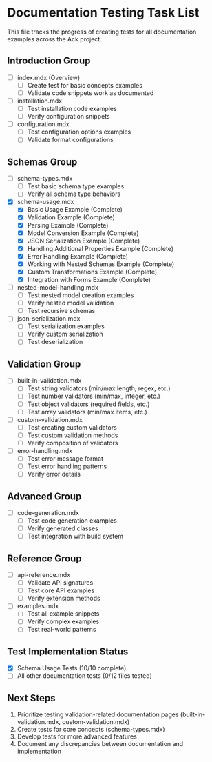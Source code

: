 # Documentation Testing Task List

This file tracks the progress of creating tests for all documentation examples across the Ack project.

## Introduction Group
- [ ] index.mdx (Overview)
  - [ ] Create test for basic concepts examples
  - [ ] Validate code snippets work as documented
  
- [ ] installation.mdx
  - [ ] Test installation code examples
  - [ ] Verify configuration snippets
  
- [ ] configuration.mdx
  - [ ] Test configuration options examples
  - [ ] Validate format configurations

## Schemas Group
- [ ] schema-types.mdx
  - [ ] Test basic schema type examples
  - [ ] Verify all schema type behaviors
  
- [x] schema-usage.mdx
  - [x] Basic Usage Example (Complete)
  - [x] Validation Example (Complete)
  - [x] Parsing Example (Complete)
  - [x] Model Conversion Example (Complete)
  - [x] JSON Serialization Example (Complete)
  - [x] Handling Additional Properties Example (Complete)
  - [x] Error Handling Example (Complete)
  - [x] Working with Nested Schemas Example (Complete)
  - [x] Custom Transformations Example (Complete)
  - [x] Integration with Forms Example (Complete)
  
- [ ] nested-model-handling.mdx
  - [ ] Test nested model creation examples
  - [ ] Verify nested model validation
  - [ ] Test recursive schemas
  
- [ ] json-serialization.mdx
  - [ ] Test serialization examples
  - [ ] Verify custom serialization
  - [ ] Test deserialization

## Validation Group
- [ ] built-in-validation.mdx
  - [ ] Test string validators (min/max length, regex, etc.)
  - [ ] Test number validators (min/max, integer, etc.)
  - [ ] Test object validators (required fields, etc.)
  - [ ] Test array validators (min/max items, etc.)
  
- [ ] custom-validation.mdx
  - [ ] Test creating custom validators
  - [ ] Test custom validation methods
  - [ ] Verify composition of validators
  
- [ ] error-handling.mdx
  - [ ] Test error message format
  - [ ] Test error handling patterns
  - [ ] Verify error details

## Advanced Group
- [ ] code-generation.mdx
  - [ ] Test code generation examples
  - [ ] Verify generated classes
  - [ ] Test integration with build system

## Reference Group
- [ ] api-reference.mdx
  - [ ] Validate API signatures
  - [ ] Test core API examples
  - [ ] Verify extension methods
  
- [ ] examples.mdx
  - [ ] Test all example snippets
  - [ ] Verify complex examples
  - [ ] Test real-world patterns

## Test Implementation Status
- [x] Schema Usage Tests (10/10 complete)
- [ ] All other documentation tests (0/12 files tested)

## Next Steps
1. Prioritize testing validation-related documentation pages (built-in-validation.mdx, custom-validation.mdx)
2. Create tests for core concepts (schema-types.mdx)
3. Develop tests for more advanced features
4. Document any discrepancies between documentation and implementation 